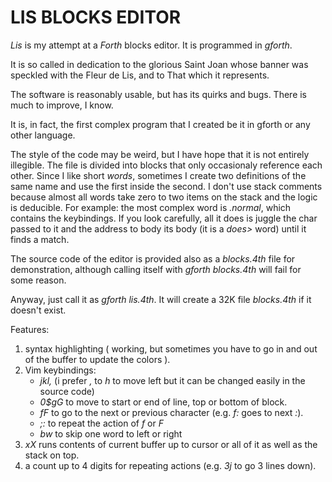 # LIS BLOCKS EDITOR

*Lis* is my attempt at a *Forth* blocks editor. It is programmed in *gforth*.

It is so called in dedication to the glorious Saint Joan whose banner was speckled with the Fleur de Lis, and to That which it represents.

The software is reasonably usable, but has its quirks and bugs. There is much to improve, I know.

It is, in fact, the first complex program that I created be it in gforth or any other language.

The style of the code may be weird, but I have hope that it is not entirely illegible. The file is divided into blocks that only occasionaly reference each other. Since I like short *words*, sometimes I create two definitions of the same name and use the first inside the second. I don't use stack comments because almost all words take zero to two items on the stack and the logic is deducible. For example: the most complex word is *.normal*, which contains the keybindings. If you look carefully, all it does is juggle the char passed to it and the address to body its body (it is a *does>* word) until it finds a match.

The source code of the editor is provided also as a *blocks.4th* file for demonstration, although calling itself with *gforth blocks.4th* will fail for some reason.

Anyway, just call it as *gforth lis.4th*. It will create a 32K file *blocks.4th* if it doesn't exist.

Features:
1) syntax highlighting ( working, but sometimes you have to go in and out of the buffer to update the colors ).
2) Vim keybindings:
   - *jkl,* (i prefer *,* to *h* to move left but it can be changed easily in the source code)
   - *0$gG* to move to start or end of line, top or bottom of block.
   - *fF* to go to the next or previous character (e.g. *f:* goes to next *:*).
   - *;:* to repeat the action of *f* or *F*
   - *bw* to skip one word to left or right
3) *xX* runs contents of current buffer up to cursor or all of it as well as the stack on top.
4) a count up to 4 digits for repeating actions (e.g. *3j* to go 3 lines down).
